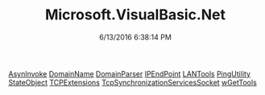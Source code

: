 ﻿---
title: Microsoft.VisualBasic.Net
date: 6/13/2016 6:38:14 PM
---

[AsynInvoke](T-Microsoft.VisualBasic.Net.AsynInvoke.html)
[DomainName](T-Microsoft.VisualBasic.Net.DomainName.html)
[DomainParser](T-Microsoft.VisualBasic.Net.DomainParser.html)
[IPEndPoint](T-Microsoft.VisualBasic.Net.IPEndPoint.html)
[LANTools](T-Microsoft.VisualBasic.Net.LANTools.html)
[PingUtility](T-Microsoft.VisualBasic.Net.PingUtility.html)
[StateObject](T-Microsoft.VisualBasic.Net.StateObject.html)
[TCPExtensions](T-Microsoft.VisualBasic.Net.TCPExtensions.html)
[TcpSynchronizationServicesSocket](T-Microsoft.VisualBasic.Net.TcpSynchronizationServicesSocket.html)
[wGetTools](T-Microsoft.VisualBasic.Net.wGetTools.html)
